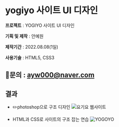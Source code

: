 # yogiyo 사이트 UI 디자인

**프로젝트** : YOGIYO 사이트 UI 디자인

**기획 및 제작** : 안예원

**제작기간** :  2022.08.08(1일)

**사용기술** : HTML5, CSS3

:e-mail:문의 : ayw000@naver.com
---
## 결과

- :pencil2:photoshop으로 구조 디자인
![요기요 웹사이트](https://user-images.githubusercontent.com/91234758/231077555-5f4badd4-11ad-4767-8342-92e646ff8a94.png)

- HTML과 CSS로 사이트의 구조 잡는 연습
![YOGOYO](https://user-images.githubusercontent.com/91234758/231076503-21e203dd-07f9-434a-b412-1d244a797ec2.png)

